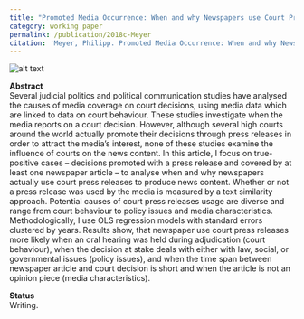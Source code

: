```yaml
---
title: "Promoted Media Occurrence: When and why Newspapers use Court Press Releases for News Content"
category: working paper
permalink: /publication/2018c-Meyer
citation: 'Meyer, Philipp. Promoted Media Occurrence: When and why Newspapers use Court Press Releases for News Content. Working Paper.'
---
```


![alt text](https://phimeyer.github.io/images/similarity_network.jpg "Text Similarity Network")

<p><b>Abstract</b><br>
Several judicial politics and political communication studies have analysed the causes of media coverage on court decisions, using media data which are linked to data on court behaviour. These studies investigate when the media reports on a court decision. However, although several high courts around the world actually promote their decisions through press releases in order to attract the media’s interest, none of these studies examine the influence of courts on the news content. In this article, I focus on true-positive cases – decisions promoted with a press release and covered by at least one newspaper article – to analyse when and why newspapers actually use court press releases to produce news content. Whether or not a press release was used by the media is measured by a text similarity approach.  Potential causes of court press releases usage are diverse and range from court behaviour to policy issues and media characteristics. Methodologically, I use OLS regression models with standard errors clustered by years. Results show, that newspaper use court press releases more likely when an oral hearing was held during adjudication (court behaviour), when the decision at stake deals with either with law, social, or governmental issues (policy issues), and when the time span between newspaper article and court decision is short and when the article is not an opinion piece (media characteristics).</p>

<p><b>Status</b><br>
Writing.</p>
